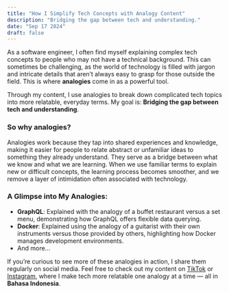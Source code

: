 ```yaml
---
title: "How I Simplify Tech Concepts with Analogy Content"
description: "Bridging the gap between tech and understanding."
date: "Sep 17 2024"
draft: false
---
```


As a software engineer, I often find myself explaining complex tech concepts to people who may not have a technical background. This can sometimes be challenging, as the world of technology is filled with jargon and intricate details that aren’t always easy to grasp for those outside the field. This is where **analogies** come in as a powerful tool.

Through my content, I use analogies to break down complicated tech topics into more relatable, everyday terms. My goal is: **Bridging the gap between tech and understanding**.

### So why analogies?

Analogies work because they tap into shared experiences and knowledge, making it easier for people to relate abstract or unfamiliar ideas to something they already understand. They serve as a bridge between what we know and what we are learning. When we use familiar terms to explain new or difficult concepts, the learning process becomes smoother, and we remove a layer of intimidation often associated with technology.

### A Glimpse into My Analogies:

- **GraphQL**: Explained with the analogy of a buffet restaurant versus a set menu, demonstrating how GraphQL offers flexible data querying.
- **Docker**: Explained using the analogy of a guitarist with their own instruments versus those provided by others, highlighting how Docker manages development environments.
- And more...

If you’re curious to see more of these analogies in action, I share them regularly on social media. Feel free to check out my content on [TikTok](https://www.tiktok.com/@kodeanalogi) or [Instagram](https://www.instagram.com/kodeanalogi/), where I make tech more relatable one analogy at a time — all in **Bahasa Indonesia**.
